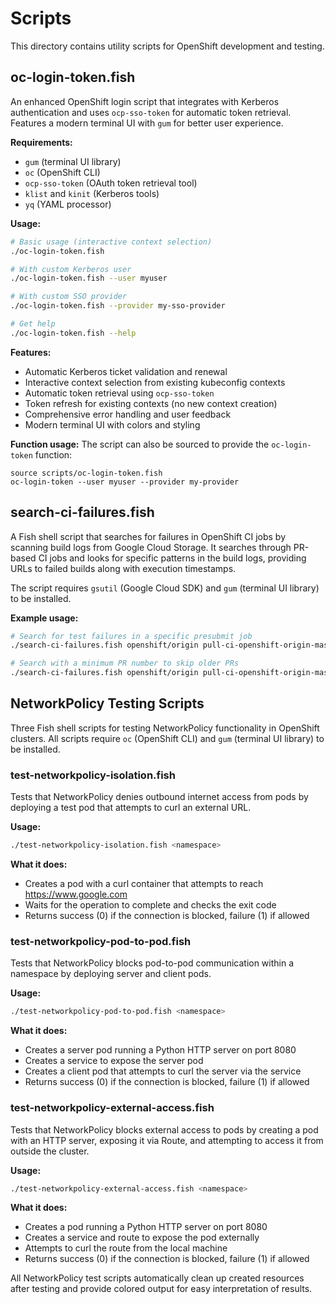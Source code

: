 # Scripts

This directory contains utility scripts for OpenShift development and testing.

## oc-login-token.fish

An enhanced OpenShift login script that integrates with Kerberos authentication and uses `ocp-sso-token` for automatic token retrieval. Features a modern terminal UI with `gum` for better user experience.

**Requirements:**
- `gum` (terminal UI library)
- `oc` (OpenShift CLI)
- `ocp-sso-token` (OAuth token retrieval tool)
- `klist` and `kinit` (Kerberos tools)
- `yq` (YAML processor)

**Usage:**
```bash
# Basic usage (interactive context selection)
./oc-login-token.fish

# With custom Kerberos user
./oc-login-token.fish --user myuser

# With custom SSO provider
./oc-login-token.fish --provider my-sso-provider

# Get help
./oc-login-token.fish --help
```

**Features:**
- Automatic Kerberos ticket validation and renewal
- Interactive context selection from existing kubeconfig contexts
- Automatic token retrieval using `ocp-sso-token`
- Token refresh for existing contexts (no new context creation)
- Comprehensive error handling and user feedback
- Modern terminal UI with colors and styling

**Function usage:**
The script can also be sourced to provide the `oc-login-token` function:
```fish
source scripts/oc-login-token.fish
oc-login-token --user myuser --provider my-provider
```

## search-ci-failures.fish

A Fish shell script that searches for failures in OpenShift CI jobs by scanning build logs from Google Cloud Storage. It searches through PR-based CI jobs and looks for specific patterns in the build logs, providing URLs to failed builds along with execution timestamps.

The script requires `gsutil` (Google Cloud SDK) and `gum` (terminal UI library) to be installed.

**Example usage:**
```bash
# Search for test failures in a specific presubmit job
./search-ci-failures.fish openshift/origin pull-ci-openshift-origin-master-e2e-aws 'test failed'

# Search with a minimum PR number to skip older PRs
./search-ci-failures.fish openshift/origin pull-ci-openshift-origin-master-e2e-aws 'test failed' 1000
```

## NetworkPolicy Testing Scripts

Three Fish shell scripts for testing NetworkPolicy functionality in OpenShift clusters. All scripts require `oc` (OpenShift CLI) and `gum` (terminal UI library) to be installed.

### test-networkpolicy-isolation.fish

Tests that NetworkPolicy denies outbound internet access from pods by deploying a test pod that attempts to curl an external URL.

**Usage:**
```bash
./test-networkpolicy-isolation.fish <namespace>
```

**What it does:**
- Creates a pod with a curl container that attempts to reach https://www.google.com
- Waits for the operation to complete and checks the exit code
- Returns success (0) if the connection is blocked, failure (1) if allowed

### test-networkpolicy-pod-to-pod.fish

Tests that NetworkPolicy blocks pod-to-pod communication within a namespace by deploying server and client pods.

**Usage:**
```bash
./test-networkpolicy-pod-to-pod.fish <namespace>
```

**What it does:**
- Creates a server pod running a Python HTTP server on port 8080
- Creates a service to expose the server pod
- Creates a client pod that attempts to curl the server via the service
- Returns success (0) if the connection is blocked, failure (1) if allowed

### test-networkpolicy-external-access.fish

Tests that NetworkPolicy blocks external access to pods by creating a pod with an HTTP server, exposing it via Route, and attempting to access it from outside the cluster.

**Usage:**
```bash
./test-networkpolicy-external-access.fish <namespace>
```

**What it does:**
- Creates a pod running a Python HTTP server on port 8080
- Creates a service and route to expose the pod externally
- Attempts to curl the route from the local machine
- Returns success (0) if the connection is blocked, failure (1) if allowed

All NetworkPolicy test scripts automatically clean up created resources after testing and provide colored output for easy interpretation of results.